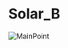 # Solar_B

![MainPoint](https://github.com/Lee-han-seok/Solar_B/assets/59952037/4898b50f-fd66-4f9d-afe9-4946d2b64aac)
